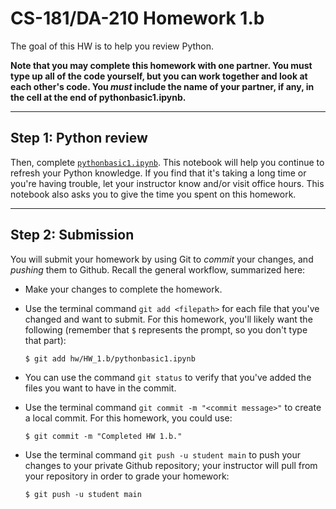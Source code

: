 # CS-181/DA-210 Homework 1.b

The goal of this HW is to help you review Python.

**Note that you may complete this homework with one partner.  You must type up all of the code yourself, but you can work together and look at each other's code.  You _must_ include the name of your partner, if any, in the cell at the end of pythonbasic1.ipynb.**

---

## Step 1: Python review

Then, complete [`pythonbasic1.ipynb`](pythonbasic1.ipynb).  This notebook will help you continue to refresh your Python knowledge.  If you find that it's taking a long time or you're having trouble, let your instructor know and/or visit office hours.  This notebook also asks you to give the time you spent on this homework.

---

## Step 2: Submission

You will submit your homework by using Git to *commit* your changes, and *pushing* them to Github.  Recall the general workflow, summarized here:

- Make your changes to complete the homework.

- Use the terminal command `git add <filepath>` for each file that you've changed and want to submit.  For this homework, you'll likely want the following (remember that `$` represents the prompt, so you don't type that part):

    ```
    $ git add hw/HW_1.b/pythonbasic1.ipynb
    ```

- You can use the command `git status` to verify that you've added the files you want to have in the commit.

- Use the terminal command `git commit -m "<commit message>"` to create a local commit.  For this homework, you could use:

    ```
    $ git commit -m "Completed HW 1.b."
    ```

- Use the terminal command `git push -u student main` to push your changes to your private Github repository; your instructor will pull from your repository in order to grade your homework:

    ```
    $ git push -u student main
    ```